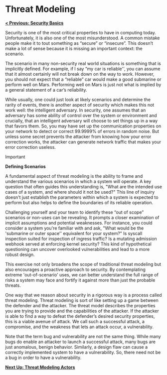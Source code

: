 # Threat Modeling

**[< Previous: Security Basics](./security-basics.md)**

Security is one of the most critical properties to have in computing today. Unfortunately, it is also one of the most misunderstood. A common mistake people make it to tout something as “secure” or “insecure”. This doesn’t make a lot of sense because it is missing an important context: the scenario.

The scenario in many non-security real world situations is something that is implicitly defined. For example, if I say “my car is reliable'', you can assume that it almost certainly will not break down on the way to work. However, you should not expect that a “reliable” car would make a good submarine or perform well on Mars. Performing well on Mars is just not what is implied by a general statement of a car’s reliability.

While usually, one could just look at likely scenarios and determine the rarity of events, there is another aspect of security which makes this not work well: the intelligent adversary. In security, one assumes that an adversary has some ability of control over the system or environment and crucially, that an intelligent adversary will choose to set things up in a way that favors them. So, you may have set up the communication properties on your network to detect or correct 99.9999% of errors in random noise. But unless some secret prevents the attacker from knowing how your error correction works, the attacker can generate network traffic that makes your error correction useless.

> [!IMPORTANT]
> **Defining Scenarios**
>
> A fundamental aspect of threat modeling is the ability to frame and understand the various scenarios in which a system will operate. A key question that often guides this understanding is, "What are the intended use cases of a system, and where should it not be used?" This line of inquiry doesn't just establish the parameters within which a system is expected to perform but also helps to define the boundaries of its reliable operation.

Challenging yourself and your team to identify these “out of scope” scenarios or non-uses can be revealing. It prompts a closer examination of implicit assumptions and potential weaknesses. For instance, you could consider a system you're familiar with and ask, "What would be the 'submarine or outer space’' equivalent for your system?" Is syscall inspection suited for inspection of ingress traffic? Is a mutating admission webhook served at enforcing kernel security? This kind of hypothetical questioning can uncover overlooked vulnerabilities and lead to a more robust design.

This exercise not only broadens the scope of traditional threat modeling but also encourages a proactive approach to security. By contemplating extreme 'out-of-scenario' uses, we can better understand the full range of risks a system may face and fortify it against more than just the probable threats.

One way that we reason about security in a rigorous way is a process called threat modeling. Threat modeling is sort of like setting up a game between the defender and the attacker. The threat model describes the properties you are trying to provide and the capabilities of the attacker. If the attacker is able to find a way to defeat the defender’s desired security properties, this is a viable avenue of attack. We call such a successful attack, a compromise, and the weakness that lets an attack occur, a vulnerability.

Note that the term bug and vulnerability are not the same thing. While many bugs do enable an attacker to launch a successful attack, many bugs are just anomalous, benign behavior.  Similarly, a design flaw can cause a correctly implemented system to have a vulnerability. So, there need not be a bug in order to have a vulnerability.

**[Next Up: Threat Modeling Actors](./threat-modelling/actors.md)**
